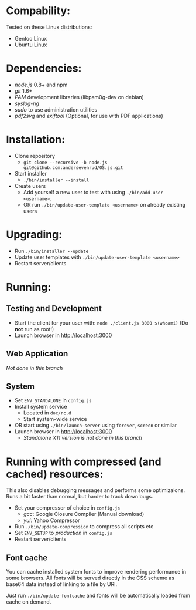 # Compability:
Tested on these Linux distributions:
* Gentoo Linux
* Ubuntu Linux

# Dependencies:
* _node.js_ 0.8+ and npm
* _git_ 1.6+
* _PAM_ development libraries (libpam0g-dev on debian)
* _syslog-ng_
* _sudo_ to use administration utilities
* _pdf2svg_ and _exiftool_ (Optional, for use with PDF applications)

# Installation:
* Clone repository
  - `git clone --recursive -b node.js git@github.com:andersevenrud/OS.js.git`
* Start installer
  - `./bin/installer --install`
* Create users
  - Add yourself a new user to test with using `./bin/add-user <username>`.
  - OR run `./bin/update-user-template <username>` on already existing users

# Upgrading:
* Run `./bin/installer --update`
* Update user templates with `./bin/update-user-template <username>`
* Restart server/clients

# Running:

## Testing and Development
* Start the client for your user with:
  `node ./client.js 3000 $(whoami)` (Do **not** run as root!)
* Launch browser in [http://localhost:3000](http://localhost:3000)

## Web Application
_Not done in this branch_

## System
* Set `ENV_STANDALONE` in `config.js`
* Install system service
  - Located in `doc/rc.d`
  - Start system-wide service
* OR start using `./bin/launch-server` using `forever`, `screen` or similar
* Launch browser in [http://localhost:3000](http://localhost:3000)
  - _Standalone X11 version is not done in this branch_

# Running with compressed (and cached) resources:
This also disables debugging messages and performs some optimizaions.
Runs a bit faster than normal, but harder to track down bugs.

* Set your compressor of choice in `config.js`
  - _gcc_: Google Closure Compiler (Manual download)
  - _yui_: Yahoo Compressor
* Run `./bin/update-compression` to compress all scripts etc
* Set `ENV_SETUP` to _production_ in `config.js`
* Restart server/clients

## Font cache
You can cache installed system fonts to improve rendering performance in some browsers.
All fonts will be served directly in the CSS scheme as base64 data instead of linking
to a file by URI.

Just run `./bin/update-fontcache` and fonts will be automatically loaded from cache
on demand.
